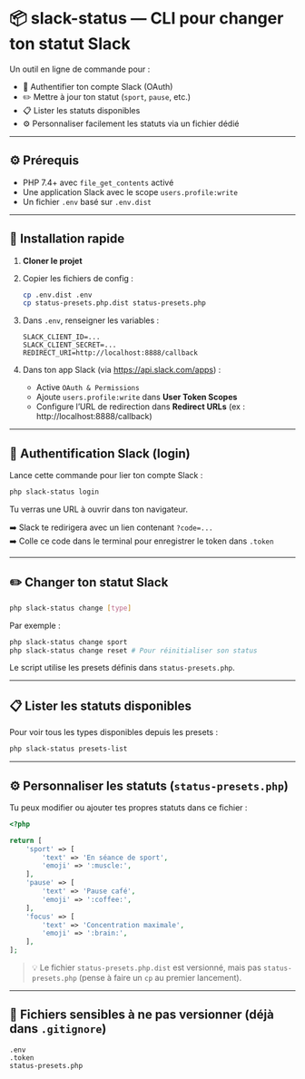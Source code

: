 # 📦 slack-status — CLI pour changer ton statut Slack

Un outil en ligne de commande pour :

- 🔐 Authentifier ton compte Slack (OAuth)
- ✏️ Mettre à jour ton statut (`sport`, `pause`, etc.)
- 📋 Lister les statuts disponibles
- ⚙️ Personnaliser facilement les statuts via un fichier dédié

---

## ⚙️ Prérequis

- PHP 7.4+ avec `file_get_contents` activé
- Une application Slack avec le scope `users.profile:write`
- Un fichier `.env` basé sur `.env.dist`

---

## 🚀 Installation rapide

1. **Cloner le projet**
2. Copier les fichiers de config :
   ```bash
   cp .env.dist .env
   cp status-presets.php.dist status-presets.php
   ```

3. Dans `.env`, renseigner les variables :
   ```
   SLACK_CLIENT_ID=...
   SLACK_CLIENT_SECRET=...
   REDIRECT_URI=http://localhost:8888/callback
   ```

4. Dans ton app Slack (via https://api.slack.com/apps) :
    - Active `OAuth & Permissions`
    - Ajoute `users.profile:write` dans **User Token Scopes**
    - Configure l’URL de redirection dans **Redirect URLs** (ex : http://localhost:8888/callback)

---

## 🔐 Authentification Slack (login)

Lance cette commande pour lier ton compte Slack :

```bash
php slack-status login
```

Tu verras une URL à ouvrir dans ton navigateur.

➡️ Slack te redirigera avec un lien contenant `?code=...`  
➡️ Colle ce code dans le terminal pour enregistrer le token dans `.token`

---

## ✏️ Changer ton statut Slack

```bash
php slack-status change [type]
```

Par exemple :

```bash
php slack-status change sport
php slack-status change reset # Pour réinitialiser son status
```

Le script utilise les presets définis dans `status-presets.php`.

---

## 📋 Lister les statuts disponibles

Pour voir tous les types disponibles depuis les presets :

```bash
php slack-status presets-list
```

---

## ⚙️ Personnaliser les statuts (`status-presets.php`)

Tu peux modifier ou ajouter tes propres statuts dans ce fichier :

```php
<?php

return [
    'sport' => [
        'text' => 'En séance de sport',
        'emoji' => ':muscle:',
    ],
    'pause' => [
        'text' => 'Pause café',
        'emoji' => ':coffee:',
    ],
    'focus' => [
        'text' => 'Concentration maximale',
        'emoji' => ':brain:',
    ],
];
```

> 💡 Le fichier `status-presets.php.dist` est versionné, mais pas `status-presets.php` (pense à faire un `cp` au premier lancement).

---

## 🧹 Fichiers sensibles à ne pas versionner (déjà dans `.gitignore`)

```
.env
.token
status-presets.php
```

